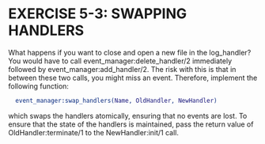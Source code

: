 # EXERCISE 5-3: SWAPPING HANDLERS

What happens if you want to close and open a new file in the log_handler? You would have to call event_manager:delete_handler/2 immediately followed by event_manager:add_handler/2. The risk with this is that in between these two calls, you might miss an event. Therefore, implement the following function:

```erlang
  event_manager:swap_handlers(Name, OldHandler, NewHandler)
```

which swaps the handlers atomically, ensuring that no events are lost. To ensure that the state of the handlers is maintained, pass the return value of OldHandler:terminate/1 to the NewHandler:init/1 call.